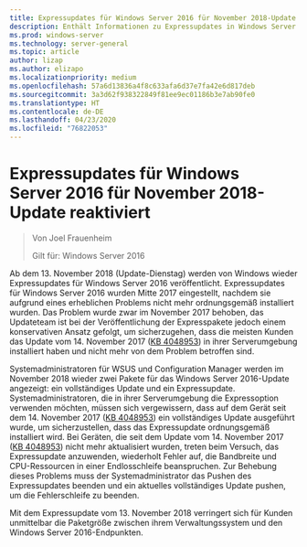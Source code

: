 ```yaml
---
title: Expressupdates für Windows Server 2016 für November 2018-Update reaktiviert
description: Enthält Informationen zu Expressupdates in Windows Server 2016
ms.prod: windows-server
ms.technology: server-general
ms.topic: article
author: lizap
ms.author: elizapo
ms.localizationpriority: medium
ms.openlocfilehash: 57a6d13836a4f8c633afa6d37e7fa42e6d817deb
ms.sourcegitcommit: 3a3d62f938322849f81ee9ec01186b3e7ab90fe0
ms.translationtype: HT
ms.contentlocale: de-DE
ms.lasthandoff: 04/23/2020
ms.locfileid: "76822053"
---
```

# <a name="express-updates-for-windows-server-2016-re-enabled-for-november-2018-update"></a>Expressupdates für Windows Server 2016 für November 2018-Update reaktiviert

> Von Joel Frauenheim
> 
> Gilt für: Windows Server 2016

Ab dem 13. November 2018 (Update-Dienstag) werden von Windows wieder Expressupdates für Windows Server 2016 veröffentlicht. Expressupdates für Windows Server 2016 wurden Mitte 2017 eingestellt, nachdem sie aufgrund eines erheblichen Problems nicht mehr ordnungsgemäß installiert wurden. Das Problem wurde zwar im November 2017 behoben, das Updateteam ist bei der Veröffentlichung der Expresspakete jedoch einem konservativen Ansatz gefolgt, um sicherzugehen, dass die meisten Kunden das Update vom 14. November 2017 ([KB 4048953](https://support.microsoft.com/help/4048953/windows-10-update-kb4048953)) in ihrer Serverumgebung installiert haben und nicht mehr von dem Problem betroffen sind.

Systemadministratoren für WSUS und Configuration Manager werden im November 2018 wieder zwei Pakete für das Windows Server 2016-Update angezeigt: ein vollständiges Update und ein Expressupdate. Systemadministratoren, die in ihrer Serverumgebung die Expressoption verwenden möchten, müssen sich vergewissern, dass auf dem Gerät seit dem 14. November 2017 ([KB 4048953](https://support.microsoft.com/help/4048953/windows-10-update-kb4048953)) ein vollständiges Update ausgeführt wurde, um sicherzustellen, dass das Expressupdate ordnungsgemäß installiert wird. Bei Geräten, die seit dem Update vom 14. November 2017 ([KB 4048953](https://support.microsoft.com/help/4048953/windows-10-update-kb4048953)) nicht mehr aktualisiert wurden, treten beim Versuch, das Expressupdate anzuwenden, wiederholt Fehler auf, die Bandbreite und CPU-Ressourcen in einer Endlosschleife beanspruchen.  Zur Behebung dieses Problems muss der Systemadministrator das Pushen des Expressupdates beenden und ein aktuelles vollständiges Update pushen, um die Fehlerschleife zu beenden.

Mit dem Expressupdate vom 13. November 2018 verringert sich für Kunden unmittelbar die Paketgröße zwischen ihrem Verwaltungssystem und den Windows Server 2016-Endpunkten.  